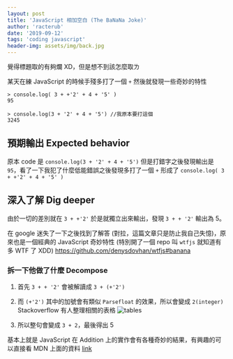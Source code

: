 ```yaml
---
layout: post
title: 'JavaScript 相加空白 (The BaNaNa Joke)'
author: 'racterub'
date: '2019-09-12'
tags: 'coding javascript'
header-img: assets/img/back.jpg
---
```


覺得標題取的有夠爛 XD，但是想不到該怎麼取ㄌ

某天在練 JavaScript 的時候手殘多打了一個 `+` 然後就發現一些奇妙的特性
```
> console.log( 3 + +'2' + 4 + '5' )
95

> console.log(3 + '2' + 4 + '5') //我原本要打這個
3245
```

## 預期輸出 Expected behavior
原本 code 是 `console.log(3 + '2' + 4 + '5')` 但是打錯字之後發現輸出是 `95`，看了一下我犯了什麼低能錯誤之後發現多打了一個 `+` 形成了 `console.log( 3 + +'2' + 4 + '5' )`

## 深入了解 Dig deeper
由於一切的差別就在 `3 + +'2'` 於是就獨立出來輸出，發現 `3 + + '2'` 輸出為 5。

在 google 迷失了一下之後找到了解答 (對拉，這篇文章只是防止我自己失憶)，原來也是一個經典的 JavaScript 奇妙特性 (特別開了一個 repo 叫 `wtfjs` 就知道有多 WTF 了 XDD)
https://github.com/denysdovhan/wtfjs#banana

### 拆一下他做了什麼 Decompose
1. 首先 `3 + + '2'` 會被解讀成 `3 + (+'2')`
2. 而 `(+'2')` 其中的加號會有類似 `Parsefloat` 的效果，所以會變成 `2(integer)`
Stackoverflow 有人整理相關的表格
![tables](https://i.stack.imgur.com/QNMfI.png)

3. 所以整句會變成 `3 + 2`，最後得出 5

基本上就是 JavaScript 在 Addition 上的實作會有各種奇妙的結果，有興趣的可以直接看 MDN 上面的資料 [link](https://developer.mozilla.org/en-US/docs/Web/JavaScript/Reference/Operators/Arithmetic_Operators#Addition)
